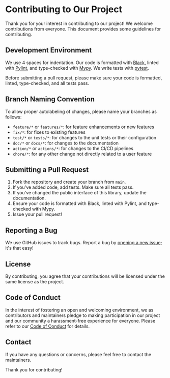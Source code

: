 # Contributing to Our Project

Thank you for your interest in contributing to our project! We welcome contributions from everyone. This document provides some guidelines for contributing.

## Development Environment

We use 4 spaces for indentation. Our code is formatted with [Black](https://black.readthedocs.io/en/stable/), linted with [Pylint](https://www.pylint.org/), and type-checked with [Mypy](http://mypy-lang.org/). We write tests with [pytest](https://docs.pytest.org/en/latest/).

Before submitting a pull request, please make sure your code is formatted, linted, type-checked, and all tests pass.

## Branch Naming Convention

To allow proper autolabeling of changes, please name your branches as follows:

- `feature/*` or `features/*`: for feature enhancements or new features
- `fix/*`: for fixes to existing features
- `test/*` or `tests/*`: for changes to the unit tests or their configuration
- `doc/*` or `docs/*`: for changes to the documentation
- `action/*` or `actions/*`: for changes to the CI/CD pipelines
- `chore/*`: for any other change not directly related to a user feature

## Submitting a Pull Request

1. Fork the repository and create your branch from `main`.
2. If you've added code, add tests. Make sure all tests pass.
3. If you've changed the public interface of this library, update the documentation.
4. Ensure your code is formatted with Black, linted with Pylint, and type-checked with Mypy.
5. Issue your pull request!

## Reporting a Bug

We use GitHub issues to track bugs. Report a bug by [opening a new issue](https://github.com/CAME-Domotic-unofficial/came_domotic_unofficial/issues); it's that easy!

## License

By contributing, you agree that your contributions will be licensed under the same license as the project.

## Code of Conduct

In the interest of fostering an open and welcoming environment, we as contributors and maintainers pledge to making participation in our project and our community a harassment-free experience for everyone. Please refer to our [Code of Conduct](CODE_OF_CONDUCT.md) for details.

## Contact

If you have any questions or concerns, please feel free to contact the maintainers.

Thank you for contributing!